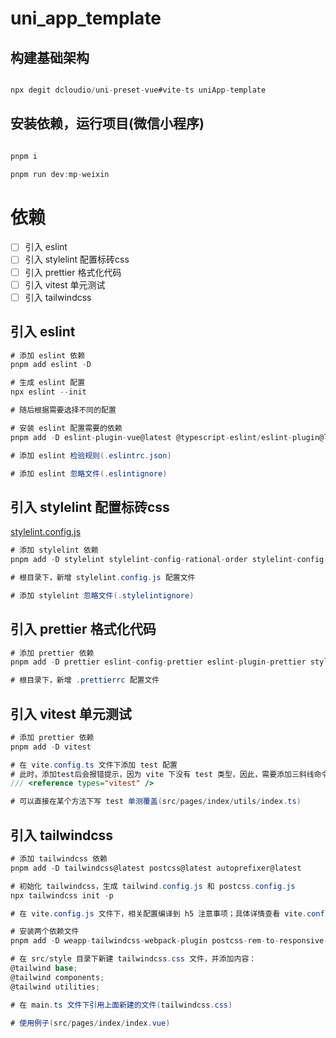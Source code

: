 
# uni_app_template

## 构建基础架构

```csharp

npx degit dcloudio/uni-preset-vue#vite-ts uniApp-template

```

## 安装依赖，运行项目(微信小程序)

```csharp

pnpm i

pnpm run dev:mp-weixin

```

# 依赖

- [ ] 引入 eslint
- [ ] 引入 stylelint 配置标砖css
- [ ] 引入 prettier 格式化代码
- [ ] 引入 vitest 单元测试
- [ ] 引入 tailwindcss

## 引入 eslint

```csharp
# 添加 eslint 依赖
pnpm add eslint -D

# 生成 eslint 配置
npx eslint --init

# 随后根据需要选择不同的配置

# 安装 eslint 配置需要的依赖
pnpm add -D eslint-plugin-vue@latest @typescript-eslint/eslint-plugin@latest eslint@^8.2.0 eslint-plugin-import@^2.25.2 @typescript-eslint/parser@latest vue-eslint-parser

# 添加 eslint 检验规则(.eslintrc.json)

# 添加 eslint 忽略文件(.eslintignore)

```

## 引入 stylelint 配置标砖css

[stylelint.config.js](https://stylelint.io/user-guide/configure/)

```csharp
# 添加 stylelint 依赖
pnpm add -D stylelint stylelint-config-rational-order stylelint-config-recommended-scss stylelint-config-recommended-vue stylelint-config-standard-scss stylelint-order

# 根目录下，新增 stylelint.config.js 配置文件

# 添加 stylelint 忽略文件(.stylelintignore)

```

## 引入 prettier 格式化代码

```csharp
# 添加 prettier 依赖
pnpm add -D prettier eslint-config-prettier eslint-plugin-prettier stylelint-config-prettier

# 根目录下，新增 .prettierrc 配置文件

```

## 引入 vitest 单元测试

```csharp
# 添加 prettier 依赖
pnpm add -D vitest

# 在 vite.config.ts 文件下添加 test 配置
# 此时，添加test后会报错提示，因为 vite 下没有 test 类型，因此，需要添加三斜线命令
/// <reference types="vitest" />

# 可以直接在某个方法下写 test 单测覆盖(src/pages/index/utils/index.ts)

```

## 引入 tailwindcss

```csharp
# 添加 tailwindcss 依赖
pnpm add -D tailwindcss@latest postcss@latest autoprefixer@latest

# 初始化 tailwindcss，生成 tailwind.config.js 和 postcss.config.js
npx tailwindcss init -p

# 在 vite.config.js 文件下，相关配置编译到 h5 注意事项；具体详情查看 vite.config.js 文件

# 安装两个依赖文件
pnpm add -D weapp-tailwindcss-webpack-plugin postcss-rem-to-responsive-pixel

# 在 src/style 目录下新建 tailwindcss.css 文件，并添加内容：
@tailwind base;
@tailwind components;
@tailwind utilities;

# 在 main.ts 文件下引用上面新建的文件(tailwindcss.css)

# 使用例子(src/pages/index/index.vue)

```
